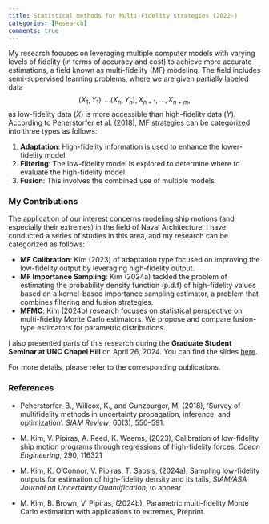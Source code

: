 ```yaml
---
title: Statistical methods for Multi-Fidelity strategies (2022-)
categories: [Research]
comments: true
---
```

<script type="text/x-mathjax-config">
  MathJax.Hub.Config({
    tex2jax: {inlineMath: [['$','$'], ['\\(','\\)']]},
    "HTML-CSS": { preferredFont: "TeX", availableFonts: ["STIX","TeX"] }
  });
</script>
<script type="text/javascript"
  src="https://cdnjs.cloudflare.com/ajax/libs/mathjax/2.7.7/MathJax.js?config=TeX-AMS_HTML">
</script>


My research focuses on leveraging multiple computer models with varying levels of fidelity (in terms of accuracy and cost) to achieve more accurate estimations, a field known as multi-fidelity (MF) modeling.
The field includes semi-supervised learning problems, where we are given partially labeled data
$$(X_1,Y_1), \dots (X_n,Y_n), X_{n+1}, \dots, X_{n+m}, $$ as low-fidelity data ($X$) is more accessible than high-fidelity data ($Y$).
According to Peherstorfer et al. (2018), MF strategies can be categorized into three types as follows:

1. **Adaptation**: High-fidelity information is used to enhance the lower-fidelity model.
2. **Filtering**: The low-fidelity model is explored to determine where to evaluate the high-fidelity model.
3. **Fusion**: This involves the combined use of multiple models.

### My Contributions

The application of our interest concerns modeling ship motions (and especially their extremes) in the field of Naval Architecture. I have conducted a series of studies in this area, and my research can be categorized as follows:

- **MF Calibration**: Kim (2023) of adaptation type focused on improving the low-fidelity output by leveraging high-fidelity output.
- **MF Importance Sampling**: Kim (2024a) tackled the problem of estimating the probability density function (p.d.f) of high-fidelity values based on a kernel-based importance sampling estimator, a problem that combines filtering and fusion strategies.
- **MFMC**: Kim (2024b) research focuses on statistical perspective on multi-fidelity Monte Carlo estimators. We propose and compare fusion-type estimators for parametric distributions.

I also presented parts of this research during the **Graduate Student Seminar at UNC Chapel Hill** on April 26, 2024. You can find the slides [here](../assets/documents/talk24-GSS.pdf).

For more details, please refer to the corresponding publications.

### References

- Peherstorfer, B., Willcox, K., and Gunzburger, M, (2018), ‘Survey of multifidelity methods in uncertainty propagation, inference, and optimization’. *SIAM Review*, 60(3), 550–591.

- M. Kim, V. Pipiras, A. Reed, K. Weems, (2023), Calibration of low-fidelity ship motion programs through regressions of high-fidelity forces, *Ocean Engineering*, 290, 116321

- M. Kim, K. O’Connor, V. Pipiras, T. Sapsis, (2024a), Sampling low-fidelity outputs for estimation of high-fidelity density and its tails, *SIAM/ASA Journal on Uncertainty Quantification*, to appear

- M. Kim, B. Brown, V. Pipiras, (2024b), Parametric multi-fidelity Monte Carlo estimation with applications to extremes, Preprint.

